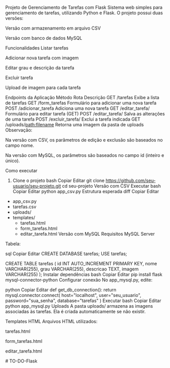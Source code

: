 Projeto de Gerenciamento de Tarefas com Flask
Sistema web simples para gerenciamento de tarefas, utilizando Python e Flask. O projeto possui duas versões:

Versão com armazenamento em arquivo CSV

Versão com banco de dados MySQL

Funcionalidades
Listar tarefas

Adicionar nova tarefa com imagem

Editar grau e descrição da tarefa

Excluir tarefa

Upload de imagem para cada tarefa

Endpoints da Aplicação
Método	Rota	Descrição
GET	/tarefas	Exibe a lista de tarefas
GET	/form_tarefas	Formulário para adicionar uma nova tarefa
POST	/adicionar_tarefa	Adiciona uma nova tarefa
GET	/editar_tarefa/<id ou nome>	Formulário para editar tarefa (GET)
POST	/editar_tarefa/<id ou nome>	Salva as alterações de uma tarefa
POST	/excluir_tarefa/<id ou nome>	Exclui a tarefa indicada
GET	/uploads/<path:filename>	Retorna uma imagem da pasta de uploads
Observação:

Na versão com CSV, os parâmetros de edição e exclusão são baseados no campo nome.

Na versão com MySQL, os parâmetros são baseados no campo id (inteiro e único).

Como executar
1. Clone o projeto
bash
Copiar
Editar
git clone https://github.com/seu-usuario/seu-projeto.git
cd seu-projeto
Versão com CSV
Executar
bash
Copiar
Editar
python app_csv.py
Estrutura esperada
diff
Copiar
Editar
- app_csv.py
- tarefas.csv
- uploads/
- templates/
    - tarefas.html
    - form_tarefas.html
    - editar_tarefa.html
Versão com MySQL
Requisitos
MySQL Server

Tabela:

sql
Copiar
Editar
CREATE DATABASE tarefas;
USE tarefas;

CREATE TABLE tarefas (
    id INT AUTO_INCREMENT PRIMARY KEY,
    nome VARCHAR(255),
    grau VARCHAR(255),
    descricao TEXT,
    imagem VARCHAR(255)
);
Instalar dependências
bash
Copiar
Editar
pip install flask mysql-connector-python
Configurar conexão
No app_mysql.py, edite:

python
Copiar
Editar
def get_db_connection():
    return mysql.connector.connect(
        host="localhost",
        user="seu_usuario",
        password="sua_senha",
        database="tarefas"
    )
Executar
bash
Copiar
Editar
python app_mysql.py
Uploads
A pasta uploads/ armazena as imagens associadas às tarefas. Ela é criada automaticamente se não existir.

Templates HTML
Arquivos HTML utilizados:

tarefas.html

form_tarefas.html

editar_tarefa.html

#   T O - D O - F l a s k  
 